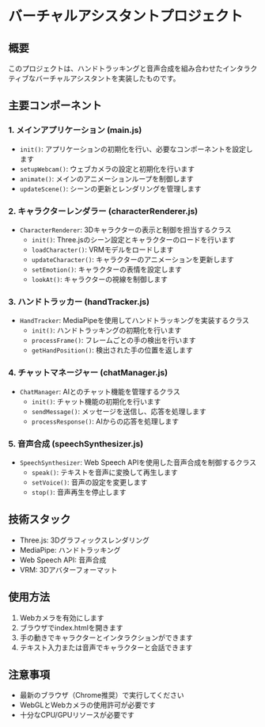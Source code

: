 # バーチャルアシスタントプロジェクト

## 概要
このプロジェクトは、ハンドトラッキングと音声合成を組み合わせたインタラクティブなバーチャルアシスタントを実装したものです。

## 主要コンポーネント

### 1. メインアプリケーション (main.js)
- `init()`: アプリケーションの初期化を行い、必要なコンポーネントを設定します
- `setupWebcam()`: ウェブカメラの設定と初期化を行います
- `animate()`: メインのアニメーションループを制御します
- `updateScene()`: シーンの更新とレンダリングを管理します

### 2. キャラクターレンダラー (characterRenderer.js)
- `CharacterRenderer`: 3Dキャラクターの表示と制御を担当するクラス
  - `init()`: Three.jsのシーン設定とキャラクターのロードを行います
  - `loadCharacter()`: VRMモデルをロードします
  - `updateCharacter()`: キャラクターのアニメーションを更新します
  - `setEmotion()`: キャラクターの表情を設定します
  - `lookAt()`: キャラクターの視線を制御します

### 3. ハンドトラッカー (handTracker.js)
- `HandTracker`: MediaPipeを使用してハンドトラッキングを実装するクラス
  - `init()`: ハンドトラッキングの初期化を行います
  - `processFrame()`: フレームごとの手の検出を行います
  - `getHandPosition()`: 検出された手の位置を返します

### 4. チャットマネージャー (chatManager.js)
- `ChatManager`: AIとのチャット機能を管理するクラス
  - `init()`: チャット機能の初期化を行います
  - `sendMessage()`: メッセージを送信し、応答を処理します
  - `processResponse()`: AIからの応答を処理します

### 5. 音声合成 (speechSynthesizer.js)
- `SpeechSynthesizer`: Web Speech APIを使用した音声合成を制御するクラス
  - `speak()`: テキストを音声に変換して再生します
  - `setVoice()`: 音声の設定を変更します
  - `stop()`: 音声再生を停止します

## 技術スタック
- Three.js: 3Dグラフィックスレンダリング
- MediaPipe: ハンドトラッキング
- Web Speech API: 音声合成
- VRM: 3Dアバターフォーマット

## 使用方法
1. Webカメラを有効にします
2. ブラウザでindex.htmlを開きます
3. 手の動きでキャラクターとインタラクションができます
4. テキスト入力または音声でキャラクターと会話できます

## 注意事項
- 最新のブラウザ（Chrome推奨）で実行してください
- WebGLとWebカメラの使用許可が必要です
- 十分なCPU/GPUリソースが必要です 
